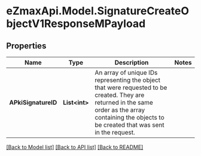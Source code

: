 
# eZmaxApi.Model.SignatureCreateObjectV1ResponseMPayload

## Properties

Name | Type | Description | Notes
------------ | ------------- | ------------- | -------------
**APkiSignatureID** | **List&lt;int&gt;** | An array of unique IDs representing the object that were requested to be created.  They are returned in the same order as the array containing the objects to be created that was sent in the request. | 

[[Back to Model list]](../README.md#documentation-for-models)
[[Back to API list]](../README.md#documentation-for-api-endpoints)
[[Back to README]](../README.md)

